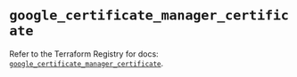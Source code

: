 # `google_certificate_manager_certificate`

Refer to the Terraform Registry for docs: [`google_certificate_manager_certificate`](https://registry.terraform.io/providers/hashicorp/google-beta/6.22.0/docs/resources/google_certificate_manager_certificate).
